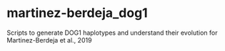 # martinez-berdeja_dog1
Scripts to generate DOG1 haplotypes and understand their evolution for Martinez-Berdeja et al., 2019
